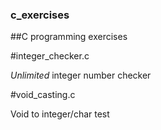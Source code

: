 ### c_exercises
##C programming exercises

#integer_checker.c

*Unlimited* integer number checker

#void_casting.c

Void to integer/char test
